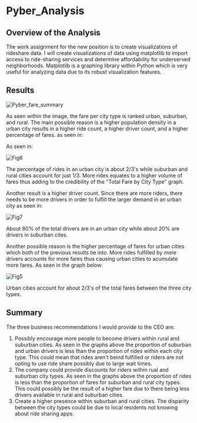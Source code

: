 # Pyber_Analysis

## Overview of the Analysis
The work assignment for the new position is to create visualizations of rideshare data. I will create visualizations of data using matplotlib to import access to ride-sharing services and determine affordability for underserved neighborhoods. Matplotlib is a graphing library within Python which is very useful for analyzing data due to its robust visualization features.

## Results

![Pyber_fare_summary](https://user-images.githubusercontent.com/87910875/135780752-adc39111-d7b7-431d-ae1f-401d9dd96e2c.png)

As seen within the image, the fare per city type is ranked urban, suburban, and rural. The main possible reason is a higher population density in a urban city results in a higher ride count, a higher driver count, and a higher percentage of fares. as seen in: 


As seen in:

![Fig6](https://user-images.githubusercontent.com/87910875/135781016-6d4a673a-b844-4f37-8e50-720038751c7a.png)

The percentage of rides in an urban city is about 2/3's while suburban and rural cities account for just 1/3. More rides equates to a higher volume of fares thus adding to the credibility of the "Total Fare by City Type" graph.

Another result is a higher driver count. Since there are more riders, there needs to be more drivers in order to fulfill the larger demand in an urban city as seen in:

![Fig7](https://user-images.githubusercontent.com/87910875/135781382-1e097ac2-29bb-4edd-9c98-c532d7c2de62.png)

About 80% of the total drivers are in an urban city while about 20% are drivers in suburban cites.

Another possible reason is the higher percentage of fares for urban cities which both of the previous results tie into. More rides fulfilled by more drivers accounts for more fares thus causing urban cities to acumulate more fares. As seen in the graph below:

![Fig5](https://user-images.githubusercontent.com/87910875/135781595-142b2c3d-45ba-4321-bd41-ae904f160057.png)

Urban cities account for about 2/3's of the total fares between the three city types.

## Summary

The three business recommendations I would provide to the CEO are:

1. Possibly encourage more people to become drivers within rural and suburban cities. As seen in the graphs above the proportion of suburban and urban drivers is less than the proportion of rides within each city type. This could mean that rides aren't beind fulfilled or riders are not opting to use ride share possibly due to large wait times.
2. The company could provide discounts for riders within rual and suburban city types. As seen in the graphs above the proportion of rides is less than the proportion of fares for suburban and rural city types. This could possibly be the result of a higher fare due to there being less drivers available in rural and suburban cities.
3. Create a higher presence within suburban and rural cities. The disparity between the city types could be due to local residents not knowing about ride sharing apps.
